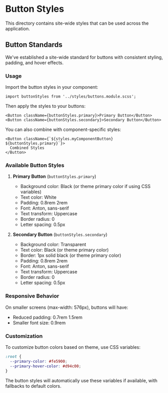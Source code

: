 # Button Styles

This directory contains site-wide styles that can be used across the application.

## Button Standards

We've established a site-wide standard for buttons with consistent styling, padding, and hover effects.

### Usage

Import the button styles in your component:

```tsx
import buttonStyles from '../styles/buttons.module.scss';
```

Then apply the styles to your buttons:

```tsx
<Button className={buttonStyles.primary}>Primary Button</Button>
<Button className={buttonStyles.secondary}>Secondary Button</Button>
```

You can also combine with component-specific styles:

```tsx
<Button className={`${styles.myComponentButton} ${buttonStyles.primary}`}>
  Combined Styles
</Button>
```

### Available Button Styles

1. **Primary Button** (`buttonStyles.primary`)
   - Background color: Black (or theme primary color if using CSS variables)
   - Text color: White
   - Padding: 0.8rem 2rem
   - Font: Anton, sans-serif
   - Text transform: Uppercase
   - Border radius: 0
   - Letter spacing: 0.5px

2. **Secondary Button** (`buttonStyles.secondary`)
   - Background color: Transparent
   - Text color: Black (or theme primary color)
   - Border: 1px solid black (or theme primary color)
   - Padding: 0.8rem 2rem
   - Font: Anton, sans-serif
   - Text transform: Uppercase
   - Border radius: 0
   - Letter spacing: 0.5px

### Responsive Behavior

On smaller screens (max-width: 576px), buttons will have:
- Reduced padding: 0.7rem 1.5rem
- Smaller font size: 0.9rem

### Customization

To customize button colors based on theme, use CSS variables:

```css
:root {
  --primary-color: #fe5900;
  --primary-hover-color: #d94c00;
}
```

The button styles will automatically use these variables if available, with fallbacks to default colors.
